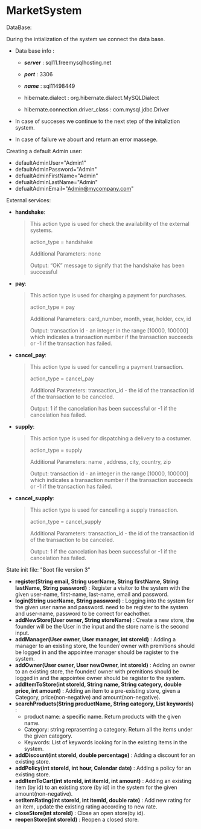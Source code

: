 # MarketSystem

DataBase:

During the intialization of the system we connect the data base. 

- Data base info :  
  - ***server*** : sql11.freemysqlhosting.net
  - ***port*** : 3306
  - ***name*** : sql11498449
  
  - hibernate.dialect : org.hibernate.dialect.MySQLDialect
  - hibernate.connection.driver_class : com.mysql.jdbc.Driver

- In case of succeses we continue to the next step of the initaliztion system.   
- In case of failure we abourt and return an error massege.

Creating a default Admin user:

- defaultAdminUser="Admin1"
- defaultAdminPassword="Admin"
- defualtAdminFirstName="Admin"
- defualtAdminLastName="Admin"
- defualtAdminEmail="Admin@mycompany.com"
 
 External services:
 
- **handshake**:

  > This action type is used for check the availability of the external systems.
  > 
  > action_type = handshake
  > 
  > Additional Parameters: none
  > 
  > Output: “OK” message to signify that the handshake has been successful

- **pay**:
  > This action type is used for charging a payment for purchases.
  > 
  > action_type = pay
  > 
  > Additional Parameters: card_number, month, year, holder, ccv, id
  > 
  > Output: 
  >   transaction id - an integer in the range [10000, 100000] which indicates a transaction number if the transaction succeeds or -1 if the transaction has failed.
  
- **cancel_pay**:
  > This action type is used for cancelling a payment transaction.
  > 
  > action_type = cancel_pay
  > 
  > Additional Parameters: 
  >   transaction_id - the id of the transaction id of the transaction to be canceled.
  >
  > Output: 
  >   1 if the cancelation has been successful or -1 if the cancelation has failed.

- **supply**:
  > This action type is used for dispatching a delivery to a costumer.
  > 
  > action_type = supply
  >
  > Additional Parameters: name , address, city, country, zip
  >
  > Output: 
  >   transaction id - an integer in the range [10000, 100000] which indicates a transaction number if the transaction succeeds or -1 if the transaction has failed.

- **cancel_supply**:
  > This action type is used for cancelling a supply transaction.
  >
  > action_type = cancel_supply
  > 
  > Additional Parameters: 
  >   transaction_id - the id of the transaction id of the transaction to be canceled.
  > 
  > Output: 1 if the cancelation has been successful or -1 if the cancelation has failed.
 
 State init file: "Boot file version 3"
 
 - **register(String email, String userName, String firstName, String lastName, String password)** : Register a visitor to the system with the given user-name, first-name, last-name, email and password.
 - **login(String userName, String password)** : Logging into the system for the given user name and password. need to be register to the system and user-name, password to be correct for eachother.
 - **addNewStore(User owner, String storeName)** : Create a new store, the founder will be the User in the input and the store name is the second input.
 - **addManager(User owner, User manager, int storeId)**  : Adding a manager to an existing store, the founder/ owner with premitions should be logged in and the appointee manager should be ragister to the system.
 - **addOwner(User owner, User newOwner, int storeId)** : Adding an owner to an existing store, the founder/ owner with premitions should be logged in and the appointee owner should be ragister to the system.
 - **addItemToStore(int storeId, String name, String category, double price, int amount)** : Adding an item to a pre-existing store, given a Category, price(non-negative) and amount(non-negative).
 - **searchProducts(String productName, String category, List keywords)** : 
   - product name: a specific name. Return products with the given name.
   - Category: string reprasenting a category. Return all the items under the given category.
   - Keywords: List of keywords looking for in the existing items in the system.
 - **addDiscount(int storeId, double percentage)** : Adding a discount for an existing store.
 - **addPolicy(int storeId, int hour, Calendar date)** : Adding a policy for an existing store.
 - **addItemToCart(int storeId, int itemId, int amount)** : Adding an existing item (by id) to an existing store (by id) in the system for the given amount(non-negative).
 - **setItemRating(int storeId, int itemId, double rate)** : Add new rating for an item, update the existing rating according to new rate.
 - **closeStore(int storeId)** : Close an open store(by id).
 - **reopenStore(int storeId)** : Reopen a closed store.
